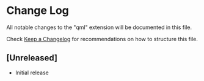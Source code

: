 # Change Log

All notable changes to the "qml" extension will be documented in this file.

Check [Keep a Changelog](http://keepachangelog.com/) for recommendations on how to structure this file.

## [Unreleased]

- Initial release